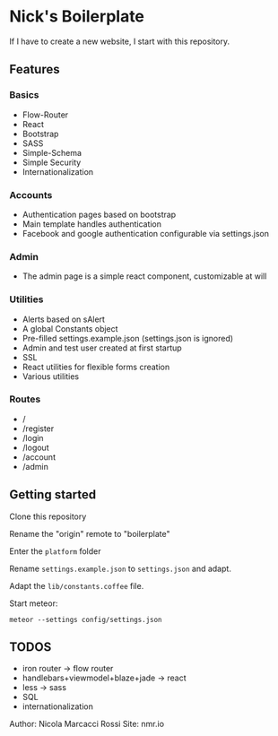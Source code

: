 # Nick's Boilerplate

If I have to create a new website, I start with this repository.

## Features

### Basics

* Flow-Router
* React
* Bootstrap
* SASS
* Simple-Schema
* Simple Security
* Internationalization

### Accounts

* Authentication pages based on bootstrap
* Main template handles authentication
* Facebook and google authentication configurable via settings.json

### Admin

* The admin page is a simple react component, customizable at will

### Utilities

* Alerts based on sAlert
* A global Constants object
* Pre-filled settings.example.json (settings.json is ignored)
* Admin and test user created at first startup
* SSL
* React utilities for flexible forms creation
* Various utilities

### Routes

* /
* /register
* /login
* /logout
* /account
* /admin

## Getting started

Clone this repository

Rename the "origin" remote to "boilerplate"

Enter the `platform` folder

Rename `settings.example.json` to `settings.json` and adapt.

Adapt the `lib/constants.coffee` file.

Start meteor:

    meteor --settings config/settings.json

## TODOS

* iron router -> flow router
* handlebars+viewmodel+blaze+jade -> react
* less -> sass
* SQL
* internationalization

Author: Nicola Marcacci Rossi
Site: nmr.io
